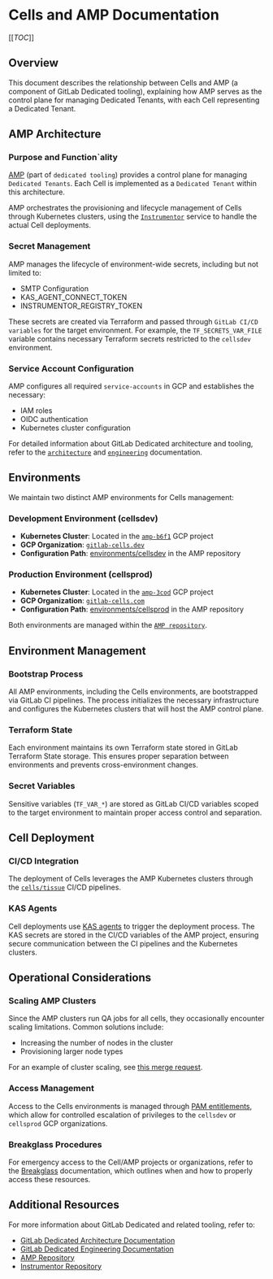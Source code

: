 # Cells and AMP Documentation

[[_TOC_]]

## Overview

This document describes the relationship between Cells and AMP (a component of GitLab Dedicated tooling), explaining how AMP serves as the control plane for managing Dedicated Tenants, with each Cell representing a Dedicated Tenant.

## AMP Architecture

### Purpose and Function`ality

[AMP](https://gitlab.com/gitlab-com/gl-infra/gitlab-dedicated/amp/) (part of `dedicated tooling`) provides a control plane for managing `Dedicated Tenants`. Each Cell is implemented as a `Dedicated Tenant` within this architecture.

AMP orchestrates the provisioning and lifecycle management of Cells through Kubernetes clusters, using the [`Instrumentor`](https://gitlab.com/gitlab-com/gl-infra/gitlab-dedicated/instrumentor) service to handle the actual Cell deployments.

### Secret Management

AMP manages the lifecycle of environment-wide secrets, including but not limited to:

- SMTP Configuration
- KAS_AGENT_CONNECT_TOKEN
- INSTRUMENTOR_REGISTRY_TOKEN

These secrets are created via Terraform and passed through `GitLab CI/CD variables` for the target environment. For example, the `TF_SECRETS_VAR_FILE` variable contains necessary Terraform secrets restricted to the `cellsdev` environment.

### Service Account Configuration

AMP configures all required `service-accounts` in GCP and establishes the necessary:

- IAM roles
- OIDC authentication
- Kubernetes cluster configuration

For detailed information about GitLab Dedicated architecture and tooling, refer to the [`architecture`](https://gitlab.com/gitlab-com/gl-infra/gitlab-dedicated/team/-/tree/main/architecture) and [`engineering`](https://gitlab.com/gitlab-com/gl-infra/gitlab-dedicated/team/-/tree/main/engineering) documentation.

## Environments

We maintain two distinct AMP environments for Cells management:

### Development Environment (cellsdev)

- **Kubernetes Cluster**: Located in the [`amp-b6f1`](https://gitlab.com/gitlab-com/gl-infra/gitlab-dedicated/amp/-/blob/84b37222dcafcceebf271f32ea7f765734a2c7bc/environments/cellsdev/common.hcl#L21) GCP project
- **GCP Organization**: [`gitlab-cells.dev`](https://gitlab.com/gitlab-com/gl-infra/gitlab-dedicated/amp/-/blob/84b37222dcafcceebf271f32ea7f765734a2c7bc/environments/cellsdev/common.hcl#L22)
- **Configuration Path**: [environments/cellsdev](https://gitlab.com/gitlab-com/gl-infra/gitlab-dedicated/amp/-/tree/main/environments/cellsdev?ref_type=heads) in the AMP repository

### Production Environment (cellsprod)

- **Kubernetes Cluster**: Located in the [`amp-3cod`](https://gitlab.com/gitlab-com/gl-infra/gitlab-dedicated/amp/-/blob/84b37222dcafcceebf271f32ea7f765734a2c7bc/environments/cellsprod/common.hcl#L21) GCP project
- **GCP Organization**: [`gitlab-cells.com`](https://gitlab.com/gitlab-com/gl-infra/gitlab-dedicated/amp/-/blob/84b37222dcafcceebf271f32ea7f765734a2c7bc/environments/cellsprod/common.hcl#L22)
- **Configuration Path**: [environments/cellsprod](https://gitlab.com/gitlab-com/gl-infra/gitlab-dedicated/amp/-/tree/main/environments/cellsprod?ref_type=heads) in the AMP repository

Both environments are managed within the [`AMP repository`](https://gitlab.com/gitlab-com/gl-infra/gitlab-dedicated/amp).

## Environment Management

### Bootstrap Process

All AMP environments, including the Cells environments, are bootstrapped via GitLab CI pipelines. The process initializes the necessary infrastructure and configures the Kubernetes clusters that will host the AMP control plane.

### Terraform State

Each environment maintains its own Terraform state stored in GitLab Terraform State storage. This ensures proper separation between environments and prevents cross-environment changes.

### Secret Variables

Sensitive variables (`TF_VAR_*`) are stored as GitLab CI/CD variables scoped to the target environment to maintain proper access control and separation.

## Cell Deployment

### CI/CD Integration

The deployment of Cells leverages the AMP Kubernetes clusters through the [`cells/tissue`](https://ops.gitlab.net/gitlab-com/gl-infra/cells/tissue) CI/CD pipelines.

### KAS Agents

Cell deployments use [KAS agents](https://docs.gitlab.com/user/clusters/agent/) to trigger the deployment process. The KAS secrets are stored in the CI/CD variables of the AMP project, ensuring secure communication between the CI pipelines and the Kubernetes clusters.

## Operational Considerations

### Scaling AMP Clusters

Since the AMP clusters run QA jobs for all cells, they occasionally encounter scaling limitations. Common solutions include:

- Increasing the number of nodes in the cluster
- Provisioning larger node types

For an example of cluster scaling, see [this merge request](https://gitlab.com/gitlab-com/gl-infra/gitlab-dedicated/amp/-/merge_requests/1607).

### Access Management

Access to the Cells environments is managed through [PAM entitlements](https://cloud.google.com/iam/docs/pam-overview), which allow for controlled escalation of privileges to the `cellsdev` or `cellsprod` GCP organizations.

### Breakglass Procedures

For emergency access to the Cell/AMP projects or organizations, refer to the [Breakglass](./breakglass.md) documentation, which outlines when and how to properly access these resources.

## Additional Resources

For more information about GitLab Dedicated and related tooling, refer to:

- [GitLab Dedicated Architecture Documentation](https://gitlab.com/gitlab-com/gl-infra/gitlab-dedicated/team/-/tree/main/architecture)
- [GitLab Dedicated Engineering Documentation](https://gitlab.com/gitlab-com/gl-infra/gitlab-dedicated/team/-/tree/main/engineering)
- [AMP Repository](https://gitlab.com/gitlab-com/gl-infra/gitlab-dedicated/amp/)
- [Instrumentor Repository](https://gitlab.com/gitlab-com/gl-infra/gitlab-dedicated/instrumentor)
